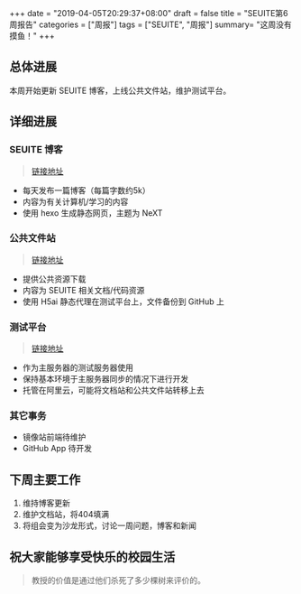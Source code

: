 +++
date = "2019-04-05T20:29:37+08:00"
draft = false
title = "SEUITE第6周报告"
categories = ["周报"]
tags = ["SEUITE", "周报"]
summary= "这周没有摸鱼！"
+++

## 总体进展

本周开始更新 SEUITE 博客，上线公共文件站，维护测试平台。

## 详细进展

### SEUITE 博客

> [链接地址](https://seuite.github.io)

- 每天发布一篇博客（每篇字数约5k）
- 内容为有关计算机/学习的内容
- 使用 hexo 生成静态网页，主题为 NeXT

### 公共文件站

> [链接地址](https://ftp.seu.services)

- 提供公共资源下载
- 内容为 SEUITE 相关文档/代码资源
- 使用 H5ai 静态代理在测试平台上，文件备份到 GitHub 上

### 测试平台

> [链接地址](https://test.seu.services)

- 作为主服务器的测试服务器使用
- 保持基本环境于主服务器同步的情况下进行开发
- 托管在阿里云，可能将文档站和公共文件站转移上去

### 其它事务

- 镜像站前端待维护
- GitHub App 待开发

## 下周主要工作

1. 维持博客更新
2. 维护文档站，将404填满
3. 将组会变为沙龙形式，讨论一周问题，博客和新闻

## 祝大家能够享受快乐的校园生活

>教授的价值是通过他们杀死了多少棵树来评价的。
